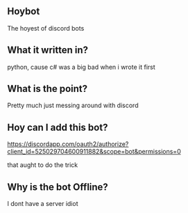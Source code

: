 ## Hoybot
The hoyest of discord bots

## What it written in?
python, cause c# was a big bad when i wrote it first

## What is the point?
Pretty much just messing around with discord

## Hoy can I add this bot?
https://discordapp.com/oauth2/authorize?client_id=525029704600911882&scope=bot&permissions=0

that aught to do the trick

## Why is the bot Offline?
I dont have a server idiot
